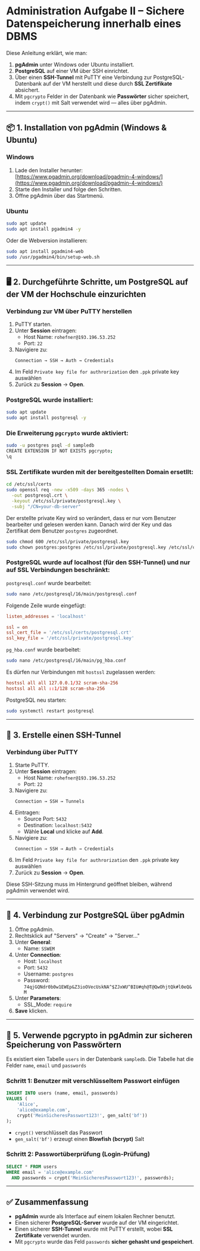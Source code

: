 
# Administration Aufgabe II – Sichere Datenspeicherung innerhalb eines DBMS

Diese Anleitung erklärt, wie man:

1. **pgAdmin** unter Windows oder Ubuntu installiert.
2. **PostgreSQL** auf einer VM über SSH einrichtet.
3. Über einen **SSH-Tunnel** mit PuTTY eine Verbindung zur PostgreSQL-Datenbank auf der VM herstellt und diese durch **SSL Zertifikate** absichert.
4. Mit `pgcrypto` Felder in der Datenbank wie **Passwörter** sicher speichert, indem `crypt()` mit Salt verwendet wird — alles über pgAdmin.

---

## 📦 1. Installation von pgAdmin (Windows & Ubuntu)

### Windows

1. Lade den Installer herunter: [https://www.pgadmin.org/download/pgadmin-4-windows/](https://www.pgadmin.org/download/pgadmin-4-windows/)
2. Starte den Installer und folge den Schritten.
3. Öffne pgAdmin über das Startmenü.

### Ubuntu

```bash
sudo apt update
sudo apt install pgadmin4 -y
```

Oder die Webversion installieren:

```bash
sudo apt install pgadmin4-web
sudo /usr/pgadmin4/bin/setup-web.sh
```

---

## 🖥️ 2. Durchgeführte Schritte, um PostgreSQL auf der VM der Hochschule einzurichten

### Verbindung zur VM über PuTTY herstellen

1. PuTTY starten.
2. Unter **Session** eintragen:
   - Host Name: `rohefner@193.196.53.252`
   - Port: `22`
3. Navigiere zu:
   ```
   Connection → SSH → Auth → Credentials
   ```
4. Im Feld `Private key file for authrorization` den `.ppk` private key auswählen
5. Zurück zu **Session** → **Open**.

### PostgreSQL wurde installiert:

```bash
sudo apt update
sudo apt install postgresql -y
```

### Die Erweiterung `pgcrypto` wurde aktiviert:

```bash
sudo -u postgres psql -d sampledb
CREATE EXTENSION IF NOT EXISTS pgcrypto;
\q
```

### SSL Zertifikate wurden mit der bereitgestellten Domain ersetllt:

```bash
cd /etc/ssl/certs
sudo openssl req -new -x509 -days 365 -nodes \
  -out postgresql.crt \
  -keyout /etc/ssl/private/postgresql.key \
  -subj "/CN=your-db-server"
```
Der erstellte private Key wird so verändert, dass er nur vom Benutzer bearbeiter und gelesen werden kann. Danach wird der Key und das Zertifikat dem Benutzer `postgres` zugeordnet. 
```bash
sudo chmod 600 /etc/ssl/private/postgresql.key
sudo chown postgres:postgres /etc/ssl/private/postgresql.key /etc/ssl/certs/postgresql.crt
```

### PostgreSQL wurde auf localhost (für den SSH-Tunnel) und nur auf SSL Verbindungen beschränkt:

`postgresql.conf` wurde bearbeitet:

```bash
sudo nano /etc/postgresql/16/main/postgresql.conf
```

Folgende Zeile wurde eingefügt:

```conf
listen_addresses = 'localhost'

ssl = on
ssl_cert_file = '/etc/ssl/certs/postgresql.crt'
ssl_key_file = '/etc/ssl/private/postgresql.key'
```

`pg_hba.conf` wurde bearbeitet:

```bash
sudo nano /etc/postgresql/16/main/pg_hba.conf
```

Es dürfen nur Verbindungen mit `hostssl` zugelassen werden:

```conf        
hostssl all all 127.0.0.1/32 scram-sha-256
hostssl all all ::1/128 scram-sha-256
```

PostgreSQL neu starten:

```bash
sudo systemctl restart postgresql
```

---

## 🔐 3. Erstelle einen SSH-Tunnel

### Verbindung über PuTTY

1. Starte PuTTY.
2. Unter **Session** eintragen:
   - Host Name: `rohefner@193.196.53.252`
   - Port: `22`
3. Navigiere zu:
   ```
   Connection → SSH → Tunnels
   ```
4. Eintragen:
   - Source Port: `5432`
   - Destination: `localhost:5432`
   - Wähle **Local** und klicke auf **Add**.
5. Navigiere zu:
   ```
   Connection → SSH → Auth → Credentials
   ```
6. Im Feld `Private key file for authrorization` den `.ppk` private key auswählen
7. Zurück zu **Session** → **Open**.


Diese SSH-Sitzung muss im Hintergrund geöffnet bleiben, während pgAdmin verwendet wird.

---

## 🔌 4. Verbindung zur PostgreSQL über pgAdmin

1. Öffne pgAdmin.
2. Rechtsklick auf "Servers" → "Create" → "Server..."
3. Unter **General**:
   - Name: `SSWEM`
4. Unter **Connection**:
   - Host: `localhost`
   - Port: `5432`
   - Username: `postgres`
   - Password: `74qjGQNdr0b0w1EWEp&Z3ioOVecUskNA^$ZJxWU^BIU#qh@T@QwOhjtQk#l0eQ&M`
5. Unter **Parameters**:
   - SSL_Mode: `require`
6. **Save** klicken.
---

## 🔐 5. Verwende pgcrypto in pgAdmin zur sicheren Speicherung von Passwörtern

Es existiert eien Tabelle `users` in der Datenbank `sampledb`. Die Tabelle hat die Felder `name`, `email` und `passwords`

### Schritt 1: Benutzer mit verschlüsseltem Passwort einfügen

```sql
INSERT INTO users (name, email, passwords)
VALUES (
    'Alice',
    'alice@example.com',
    crypt('MeinSicheresPasswort123!', gen_salt('bf'))
);
```

- `crypt()` verschlüsselt das Passwort
- `gen_salt('bf')` erzeugt einen **Blowfish (bcrypt)** Salt

### Schritt 2: Passwortüberprüfung (Login-Prüfung)

```sql
SELECT * FROM users
WHERE email = 'alice@example.com'
  AND passwords = crypt('MeinSicheresPasswort123!', passwords);
```

---

## ✅ Zusammenfassung

- **pgAdmin** wurde als Interface auf einem lokalen Rechner benutzt.
- Einen sicherer **PostgreSQL-Server** wurde auf der VM eingerichtet.
- Einen sicherer **SSH-Tunnel**  wurde mit PuTTY erstellt, wobei **SSL Zertifikate** verwendet wurden.
- Mit `pgcrypto` wurde das Feld `passwords` **sicher gehasht und gespeichert**.
